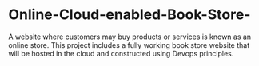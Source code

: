# Online-Cloud-enabled-Book-Store-
A website where customers may buy products or services is known as an online store. This project includes a fully working book store website that will be hosted in the cloud and constructed using Devops principles.
